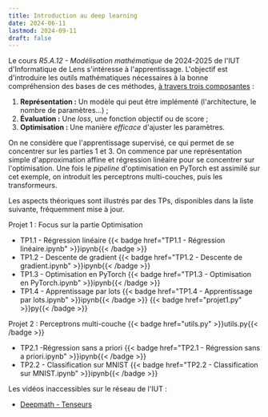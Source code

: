 ```yaml
---
title: Introduction au deep learning
date: 2024-06-11
lastmod: 2024-09-11
draft: false
---
```


Le cours *R5.A.12 - Modélisation mathématique* de 2024-2025 de l'IUT d'Informatique de Lens s'intéresse à l'apprentissage. 
L'objectif est d'introduire les outils mathématiques nécessaires à la bonne compréhension des bases de ces méthodes, [à travers trois composantes](https://ml-course.github.io/master/notebooks/01%20-%20Introduction.html#learning-representation-evaluation-optimization) :

1. **Représentation :** Un modèle qui peut être implémenté (l'architecture, le nombre de paramètres...) ;
2. **Évaluation :** Une *loss*, une fonction objectif ou de score ;
3. **Optimisation :** Une manière *efficace* d'ajuster les paramètres.

On ne considère que l'apprentissage supervisé, ce qui permet de se concentrer sur les parties 1 et 3. 
On commence par une représentation simple d'approximation affine et régression linéaire pour se concentrer sur l'optimisation.
Une fois le *pipeline* d'optimisation en PyTorch est assimilé sur cet exemple, on introduit les perceptrons multi-couches, puis les transformeurs.

Les aspects théoriques sont illustrés par des TPs, disponibles dans la liste suivante, fréquemment mise à jour.

Projet 1 : Focus sur la partie Optimisation
- TP1.1 - Régression linéaire {{< badge href="TP1.1 - Régression linéaire.ipynb" >}}ipynb{{< /badge >}}
- TP1.2 - Descente de gradient {{< badge href="TP1.2 - Descente de gradient.ipynb" >}}ipynb{{< /badge >}}
- TP1.3 - Optimisation en PyTorch {{< badge href="TP1.3 - Optimisation en PyTorch.ipynb" >}}ipynb{{< /badge >}}
- TP1.4 - Apprentissage par lots {{< badge href="TP1.4 - Apprentissage par lots.ipynb" >}}ipynb{{< /badge >}} {{< badge href="projet1.py" >}}py{{< /badge >}}

Projet 2 : Perceptrons multi-couche {{< badge href="utils.py" >}}utils.py{{< /badge >}}
- TP2.1 -Régression sans a priori {{< badge href="TP2.1 - Régression sans a priori.ipynb" >}}ipynb{{< /badge >}}
- TP2.2 - Classification sur MNIST {{< badge href="TP2.2 - Classification sur MNIST.ipynb" >}}ipynb{{< /badge >}}

Les vidéos inaccessibles sur le réseau de l'IUT :
- [Deepmath - Tenseurs](Deepmath-Tenseurs.mp4)
